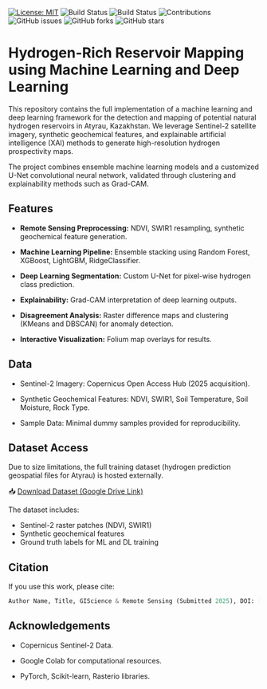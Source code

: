 [![License: MIT](https://img.shields.io/badge/License-MIT-yellow.svg)](https://opensource.org/licenses/MIT)
![Build Status](https://img.shields.io/badge/ML-yes-green)
![Build Status](https://img.shields.io/badge/DL-yes-blue)
![Contributions](https://img.shields.io/badge/contributions-welcome-gold)
![GitHub issues](https://img.shields.io/github/issues/DennisWayo/hydrogen-mapping-atyrau)
![GitHub forks](https://img.shields.io/github/forks/DennisWayo/hydrogen-mapping-atyrau)
![GitHub stars](https://img.shields.io/github/stars/DennisWayo/hydrogen-mapping-atyrau)

# Hydrogen-Rich Reservoir Mapping using Machine Learning and Deep Learning

This repository contains the full implementation of a machine learning and deep learning framework for the detection and mapping of potential natural hydrogen reservoirs in Atyrau, Kazakhstan. We leverage Sentinel-2 satellite imagery, synthetic geochemical features, and explainable artificial intelligence (XAI) methods to generate high-resolution hydrogen prospectivity maps.

The project combines ensemble machine learning models and a customized U-Net convolutional neural network, validated through clustering and explainability methods such as Grad-CAM.

## Features

- **Remote Sensing Preprocessing:** NDVI, SWIR1 resampling, synthetic geochemical feature generation.

- **Machine Learning Pipeline:** Ensemble stacking using Random Forest, XGBoost, LightGBM, RidgeClassifier.

- **Deep Learning Segmentation:** Custom U-Net for pixel-wise hydrogen class prediction.

- **Explainability:** Grad-CAM interpretation of deep learning outputs.

- **Disagreement Analysis:** Raster difference maps and clustering (KMeans and DBSCAN) for anomaly detection.

- **Interactive Visualization:** Folium map overlays for results.

## Data

- Sentinel-2 Imagery: Copernicus Open Access Hub (2025 acquisition).

- Synthetic Geochemical Features: NDVI, SWIR1, Soil Temperature, Soil Moisture, Rock Type.

- Sample Data: Minimal dummy samples provided for reproducibility.

## Dataset Access

Due to size limitations, the full training dataset (hydrogen prediction geospatial files for Atyrau) is hosted externally.

📥 [Download Dataset (Google Drive Link)]([https://your-link-here](https://drive.google.com/file/d/1IbGIL9xZsFaANWRBj2-LCep6x_saU4Gn/view?usp=drive_link))

The dataset includes:
- Sentinel-2 raster patches (NDVI, SWIR1)
- Synthetic geochemical features
- Ground truth labels for ML and DL training


## Citation

If you use this work, please cite:

```Python
Author Name, Title, GIScience & Remote Sensing (Submitted 2025), DOI: [to be added]
```

## Acknowledgements

- Copernicus Sentinel-2 Data.

- Google Colab for computational resources.

- PyTorch, Scikit-learn, Rasterio libraries.
